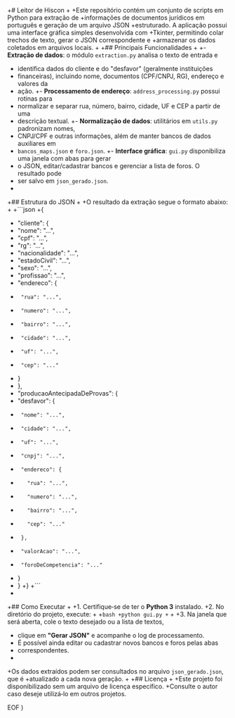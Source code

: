 +# Leitor de Hiscon
+
+Este repositório contém um conjunto de scripts em Python para extração de
+informações de documentos jurídicos em português e geração de um arquivo JSON
+estruturado. A aplicação possui uma interface gráfica simples desenvolvida com
+Tkinter, permitindo colar trechos de texto, gerar o JSON correspondente e
+armazenar os dados coletados em arquivos locais.
+
+## Principais Funcionalidades
+
+- **Extração de dados**: o módulo `extraction.py` analisa o texto de entrada e
+  identifica dados do cliente e do "desfavor" (geralmente instituições
+  financeiras), incluindo nome, documentos (CPF/CNPJ, RG), endereço e valores da
+  ação.
+- **Processamento de endereço**: `address_processing.py` possui rotinas para
+  normalizar e separar rua, número, bairro, cidade, UF e CEP a partir de uma
+  descrição textual.
+- **Normalização de dados**: utilitários em `utils.py` padronizam nomes,
+  CNPJ/CPF e outras informações, além de manter bancos de dados auxiliares em
+  `bancos_maps.json` e `foro.json`.
+- **Interface gráfica**: `gui.py` disponibiliza uma janela com abas para gerar
+  o JSON, editar/cadastrar bancos e gerenciar a lista de foros. O resultado pode
+  ser salvo em `json_gerado.json`.
+
+## Estrutura do JSON
+
+O resultado da extração segue o formato abaixo:
+
+```json
+{
+  "cliente": {
+    "nome": "...",
+    "cpf": "...",
+    "rg": "...",
+    "nacionalidade": "...",
+    "estadoCivil": "...",
+    "sexo": "...",
+    "profissao": "...",
+    "endereco": {
+      "rua": "...",
+      "numero": "...",
+      "bairro": "...",
+      "cidade": "...",
+      "uf": "...",
+      "cep": "..."
+    }
+  },
+  "producaoAntecipadaDeProvas": {
+    "desfavor": {
+      "nome": "...",
+      "cidade": "...",
+      "uf": "...",
+      "cnpj": "...",
+      "endereco": {
+        "rua": "...",
+        "numero": "...",
+        "bairro": "...",
+        "cep": "..."
+      },
+      "valorAcao": "...",
+      "foroDeCompetencia": "..."
+    }
+  }
+}
+```
+
+## Como Executar
+
+1. Certifique‑se de ter o **Python 3** instalado.
+2. No diretório do projeto, execute:
+
+```bash
+python gui.py
+```
+
+3. Na janela que será aberta, cole o texto desejado ou a lista de textos,
+   clique em **"Gerar JSON"** e acompanhe o log de processamento.
+   É possível ainda editar ou cadastrar novos bancos e foros pelas abas
+   correspondentes.
+
+Os dados extraídos podem ser consultados no arquivo `json_gerado.json`, que é
+atualizado a cada nova geração.
+
+## Licença
+
+Este projeto foi disponibilizado sem um arquivo de licença específico.
+Consulte o autor caso deseje utilizá‑lo em outros projetos.
 
EOF
)

